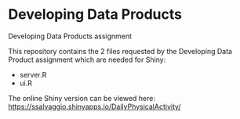 Developing Data Products
======================

Developing Data Products assignment

This repository contains the 2 files requested by the Developing Data Product assignment which are needed for Shiny:

* server.R
* ui.R

The online Shiny version can be viewed here:
https://ssalvaggio.shinyapps.io/DailyPhysicalActivity/
